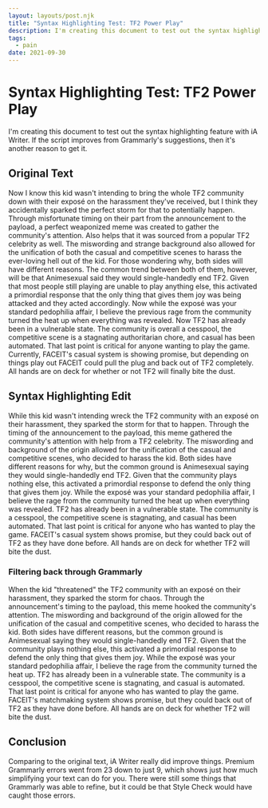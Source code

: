 ```yaml
---
layout: layouts/post.njk
title: "Syntax Highlighting Test: TF2 Power Play"
description: I'm creating this document to test out the syntax highlighting feature with iA Writer. If the script improves from Grammarly's suggestions, then it's another reason to get it.
tags:
  - pain
date: 2021-09-30
---
```

# Syntax Highlighting Test: TF2 Power Play
I'm creating this document to test out the syntax highlighting feature with iA Writer. If the script improves from Grammarly's suggestions, then it's another reason to get it.

## Original Text
Now I know this kid wasn't intending to bring the whole TF2 community down with their exposé on the harassment they've received, but I think they accidentally sparked the perfect storm for that to potentially happen. Through misfortunate timing on their part from the announcement to the payload, a perfect weaponized meme was created to gather the community's attention. Also helps that it was sourced from a popular TF2 celebrity as well. The miswording and strange background also allowed for the unification of both the casual and competitive scenes to harass the ever-loving hell out of the kid. For those wondering why, both sides will have different reasons. The common trend between both of them, however, will be that Animesexual said they would single-handedly end TF2. Given that most people still playing are unable to play anything else, this activated a primordial response that the only thing that gives them joy was being attacked and they acted accordingly. Now while the exposé was your standard pedophilia affair, I believe the previous rage from the community turned the heat up when everything was revealed. Now TF2 has already been in a vulnerable state. The community is overall a cesspool, the competitive scene is a stagnating authoritarian chore, and casual has been automated. That last point is critical for anyone wanting to play the game. Currently, FACEIT's casual system is showing promise, but depending on things play out FACEIT could pull the plug and back out of TF2 completely. All hands are on deck for whether or not TF2 will finally bite the dust.

## Syntax Highlighting Edit
While this kid wasn't intending wreck the TF2 community with an exposé on their harassment, they sparked the storm for that to happen. Through the timing of the announcement to the payload, this meme gathered the community's attention with help from a TF2 celebrity. The miswording and background of the origin allowed for the unification of the casual and competitive scenes, who decided to harass the kid. Both sides have different reasons for why, but the common ground is Animesexual saying they would single-handedly end TF2. Given that the community plays nothing else, this activated a primordial response to defend the only thing that gives them joy. While the exposé was your standard pedophilia affair, I believe the rage from the community turned the heat up when everything was revealed. TF2 has already been in a vulnerable state. The community is a cesspool, the competitive scene is stagnating, and casual has been automated. That last point is critical for anyone who has wanted to play the game. FACEIT's casual system shows promise, but they could back out of TF2 as they have done before. All hands are on deck for whether TF2 will bite the dust.

### Filtering back through Grammarly
When the kid "threatened" the TF2 community with an exposé on their harassment, they sparked the storm for chaos. Through the announcement's timing to the payload, this meme hooked the community's attention. The miswording and background of the origin allowed for the unification of the casual and competitive scenes, who decided to harass the kid. Both sides have different reasons, but the common ground is Animesexual saying they would single-handedly end TF2. Given that the community plays nothing else, this activated a primordial response to defend the only thing that gives them joy. While the exposé was your standard pedophilia affair, I believe the rage from the community turned the heat up. TF2 has already been in a vulnerable state. The community is a cesspool, the competitive scene is stagnating, and casual is automated. That last point is critical for anyone who has wanted to play the game. FACEIT's matchmaking system shows promise, but they could back out of TF2 as they have done before. All hands are on deck for whether TF2 will bite the dust.

## Conclusion
Comparing to the original text, iA Writer really did improve things. Premium Grammarly errors went from 23 down to just 9, which shows just how much simplifying your text can do for you. There were still some things that Grammarly was able to refine, but it could be that Style Check would have caught those errors.